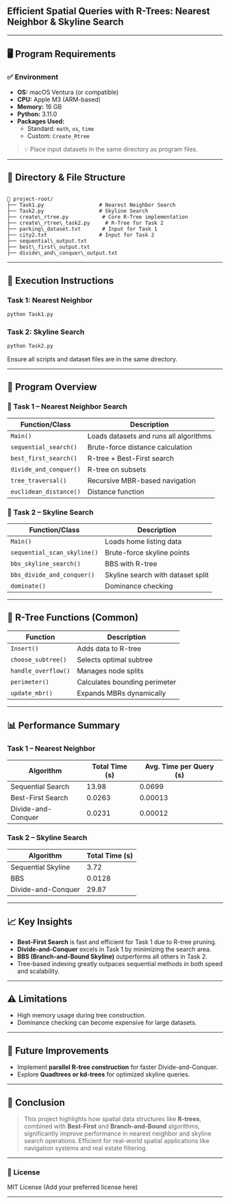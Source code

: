 
## Efficient Spatial Queries with R-Trees: Nearest Neighbor & Skyline Search

---

## 🖥️ Program Requirements

### ✅ Environment

- **OS:** macOS Ventura (or compatible)
- **CPU:** Apple M3 (ARM-based)
- **Memory:** 16 GB
- **Python:** 3.11.0  
- **Packages Used:**
  - Standard: `math`, `os`, `time`
  - Custom: `Create_Rtree`

> 💡 Place input datasets in the same directory as program files.

---

## 📂 Directory & File Structure

```

📁 project-root/
├── Task1.py                  # Nearest Neighbor Search
├── Task2.py                  # Skyline Search
├── create\_rtree.py           # Core R-Tree implementation
├── create\_rtree\_task2.py     # R-Tree for Task 2
├── parking\_dataset.txt       # Input for Task 1
├── city2.txt                 # Input for Task 2
├── sequential\_output.txt
├── best\_first\_output.txt
├── divide\_and\_conquer\_output.txt

````

---

## 🚀 Execution Instructions

### Task 1: Nearest Neighbor

```bash
python Task1.py
````

### Task 2: Skyline Search

```bash
python Task2.py
```

Ensure all scripts and dataset files are in the same directory.

---

## 🧠 Program Overview

### 🔎 Task 1 – Nearest Neighbor Search

| Function/Class         | Description                            |
| ---------------------- | -------------------------------------- |
| `Main()`               | Loads datasets and runs all algorithms |
| `sequential_search()`  | Brute-force distance calculation       |
| `best_first_search()`  | R-tree + Best-First search             |
| `divide_and_conquer()` | R-tree on subsets                      |
| `tree_traversal()`     | Recursive MBR-based navigation         |
| `euclidean_distance()` | Distance function                      |

### 🧭 Task 2 – Skyline Search

| Function/Class              | Description                       |
| --------------------------- | --------------------------------- |
| `Main()`                    | Loads home listing data           |
| `sequential_scan_skyline()` | Brute-force skyline points        |
| `bbs_skyline_search()`      | BBS with R-tree                   |
| `bbs_divide_and_conquer()`  | Skyline search with dataset split |
| `dominate()`                | Dominance checking                |

---

## 🌲 R-Tree Functions (Common)

| Function            | Description                   |
| ------------------- | ----------------------------- |
| `Insert()`          | Adds data to R-tree           |
| `choose_subtree()`  | Selects optimal subtree       |
| `handle_overflow()` | Manages node splits           |
| `perimeter()`       | Calculates bounding perimeter |
| `update_mbr()`      | Expands MBRs dynamically      |

---

## 📊 Performance Summary

### Task 1 – Nearest Neighbor

| Algorithm          | Total Time (s) | Avg. Time per Query (s) |
| ------------------ | -------------- | ----------------------- |
| Sequential Search  | 13.98          | 0.0699                  |
| Best-First Search  | 0.0263         | 0.00013                 |
| Divide-and-Conquer | 0.0231         | 0.00012                 |

### Task 2 – Skyline Search

| Algorithm          | Total Time (s) |
| ------------------ | -------------- |
| Sequential Skyline | 3.72           |
| BBS                | 0.0128         |
| Divide-and-Conquer | 29.87          |

---

## 📈 Key Insights

* **Best-First Search** is fast and efficient for Task 1 due to R-tree pruning.
* **Divide-and-Conquer** excels in Task 1 by minimizing the search area.
* **BBS (Branch-and-Bound Skyline)** outperforms all others in Task 2.
* Tree-based indexing greatly outpaces sequential methods in both speed and scalability.

---

## ⚠️ Limitations

* High memory usage during tree construction.
* Dominance checking can become expensive for large datasets.

---

## 🚀 Future Improvements

* Implement **parallel R-tree construction** for faster Divide-and-Conquer.
* Explore **Quadtrees or kd-trees** for optimized skyline queries.

---

## 📌 Conclusion

> This project highlights how spatial data structures like **R-trees**, combined with **Best-First** and **Branch-and-Bound** algorithms, significantly improve performance in nearest neighbor and skyline search operations. Efficient for real-world spatial applications like navigation systems and real estate filtering.

---

### 🧾 License

MIT License (Add your preferred license here)

---

```
